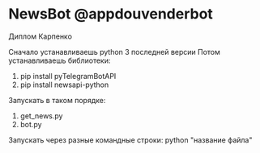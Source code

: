 # NewsBot @appdouvenderbot
Диплом Карпенко

Сначало устанавливаешь python 3 последней версии
Потом устанавливаешь библиотеки:
1) pip install pyTelegramBotAPI
2) pip install newsapi-python

Запускать в таком порядке:
1) get_news.py
2) bot.py

Запускать через разные командные строки:
python "название файла"
